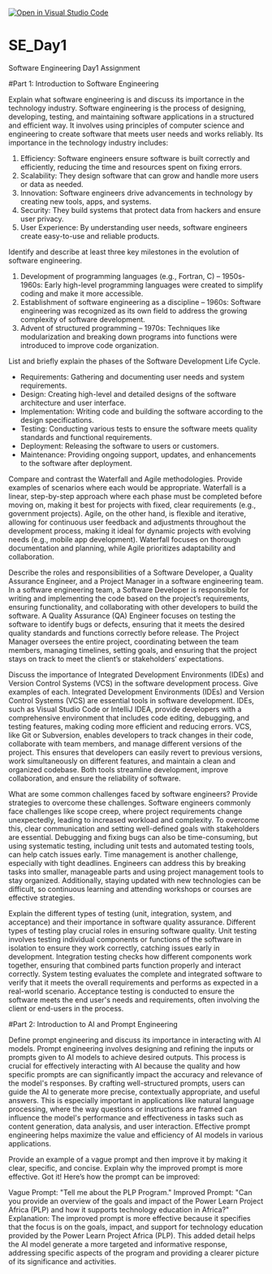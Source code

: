 [![Open in Visual Studio Code](https://classroom.github.com/assets/open-in-vscode-2e0aaae1b6195c2367325f4f02e2d04e9abb55f0b24a779b69b11b9e10269abc.svg)](https://classroom.github.com/online_ide?assignment_repo_id=15791594&assignment_repo_type=AssignmentRepo)
# SE_Day1
Software Engineering Day1 Assignment

#Part 1: Introduction to Software Engineering

Explain what software engineering is and discuss its importance in the technology industry.
Software engineering is the process of designing, developing, testing, and maintaining software applications in a structured and efficient way. It involves using principles of computer science and engineering to create software that meets user needs and works reliably.
Its importance in the technology industry includes:
1. Efficiency: Software engineers ensure software is built correctly and efficiently, reducing the time and resources spent on fixing errors.
2. Scalability: They design software that can grow and handle more users or data as needed.
3. Innovation: Software engineers drive advancements in technology by creating new tools, apps, and systems.
4. Security: They build systems that protect data from hackers and ensure user privacy.
5. User Experience: By understanding user needs, software engineers create easy-to-use and reliable products.

Identify and describe at least three key milestones in the evolution of software engineering.
1. Development of programming languages (e.g., Fortran, C) – 1950s-1960s: Early high-level programming languages were created to simplify coding and make it more accessible.  
2. Establishment of software engineering as a discipline – 1960s: Software engineering was recognized as its own field to address the growing complexity of software development.
3. Advent of structured programming – 1970s: Techniques like modularization and breaking down programs into functions were introduced to improve code organization.

List and briefly explain the phases of the Software Development Life Cycle.
  - Requirements: Gathering and documenting user needs and system requirements.
  - Design: Creating high-level and detailed designs of the software architecture and user interface.
  - Implementation: Writing code and building the software according to the design specifications.
  - Testing: Conducting various tests to ensure the software meets quality standards and functional requirements.
  - Deployment: Releasing the software to users or customers.
  - Maintenance: Providing ongoing support, updates, and enhancements to the software after deployment.


Compare and contrast the Waterfall and Agile methodologies. Provide examples of scenarios where each would be appropriate.
Waterfall is a linear, step-by-step approach where each phase must be completed before moving on, making it best for projects with fixed, clear requirements (e.g., government projects). Agile, on the other hand, is flexible and iterative, allowing for continuous user feedback and adjustments throughout the development process, making it ideal for dynamic projects with evolving needs (e.g., mobile app development). Waterfall focuses on thorough documentation and planning, while Agile prioritizes adaptability and collaboration.

Describe the roles and responsibilities of a Software Developer, a Quality Assurance Engineer, and a Project Manager in a software engineering team.
In a software engineering team, a Software Developer is responsible for writing and implementing the code based on the project’s requirements, ensuring functionality, and collaborating with other developers to build the software. A Quality Assurance (QA) Engineer focuses on testing the software to identify bugs or defects, ensuring that it meets the desired quality standards and functions correctly before release. The Project Manager oversees the entire project, coordinating between the team members, managing timelines, setting goals, and ensuring that the project stays on track to meet the client’s or stakeholders’ expectations.

Discuss the importance of Integrated Development Environments (IDEs) and Version Control Systems (VCS) in the software development process. Give examples of each.
Integrated Development Environments (IDEs) and Version Control Systems (VCS) are essential tools in software development. IDEs, such as Visual Studio Code or IntelliJ IDEA, provide developers with a comprehensive environment that includes code editing, debugging, and testing features, making coding more efficient and reducing errors. VCS, like Git or Subversion, enables developers to track changes in their code, collaborate with team members, and manage different versions of the project. This ensures that developers can easily revert to previous versions, work simultaneously on different features, and maintain a clean and organized codebase. Both tools streamline development, improve collaboration, and ensure the reliability of software.

What are some common challenges faced by software engineers? Provide strategies to overcome these challenges.
Software engineers commonly face challenges like scope creep, where project requirements change unexpectedly, leading to increased workload and complexity. To overcome this, clear communication and setting well-defined goals with stakeholders are essential. Debugging and fixing bugs can also be time-consuming, but using systematic testing, including unit tests and automated testing tools, can help catch issues early. Time management is another challenge, especially with tight deadlines. Engineers can address this by breaking tasks into smaller, manageable parts and using project management tools to stay organized. Additionally, staying updated with new technologies can be difficult, so continuous learning and attending workshops or courses are effective strategies.

Explain the different types of testing (unit, integration, system, and acceptance) and their importance in software quality assurance.
Different types of testing play crucial roles in ensuring software quality. 
Unit testing involves testing individual components or functions of the software in isolation to ensure they work correctly, catching issues early in development. 
Integration testing checks how different components work together, ensuring that combined parts function properly and interact correctly. 
System testing evaluates the complete and integrated software to verify that it meets the overall requirements and performs as expected in a real-world scenario. 
Acceptance testing is conducted to ensure the software meets the end user's needs and requirements, often involving the client or end-users in the process.


#Part 2: Introduction to AI and Prompt Engineering


Define prompt engineering and discuss its importance in interacting with AI models.
Prompt engineering involves designing and refining the inputs or prompts given to AI models to achieve desired outputs. This process is crucial for effectively interacting with AI because the quality and how specific prompts are can significantly impact the accuracy and relevance of the model's responses. By crafting well-structured prompts, users can guide the AI to generate more precise, contextually appropriate, and useful answers. This is especially important in applications like natural language processing, where the way questions or instructions are framed can influence the model's performance and effectiveness in tasks such as content generation, data analysis, and user interaction. Effective prompt engineering helps maximize the value and efficiency of AI models in various applications.

Provide an example of a vague prompt and then improve it by making it clear, specific, and concise. Explain why the improved prompt is more effective.
Got it! Here’s how the prompt can be improved:

Vague Prompt: "Tell me about the PLP Program."
Improved Prompt: "Can you provide an overview of the goals and impact of the Power Learn Project Africa (PLP) and how it supports technology education in Africa?"
Explanation: The improved prompt is more effective because it specifies that the focus is on the goals, impact, and support for technology education provided by the Power Learn Project Africa (PLP). This added detail helps the AI model generate a more targeted and informative response, addressing specific aspects of the program and providing a clearer picture of its significance and activities.
